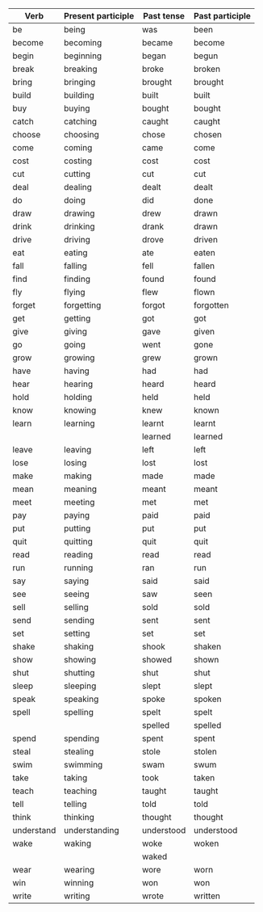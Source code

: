 | Verb       | Present participle | Past tense | Past participle |
| ---------- | ------------------ | ---------- | --------------- |
| be         | being              | was        | been            |
| become     | becoming           | became     | become          |
| begin      | beginning          | began      | begun           |
| break      | breaking           | broke      | broken          |
| bring      | bringing           | brought    | brought         |
| build      | building           | built      | built           |
| buy        | buying             | bought     | bought          |
| catch      | catching           | caught     | caught          |
| choose     | choosing           | chose      | chosen          |
| come       | coming             | came       | come            |
| cost       | costing            | cost       | cost            |
| cut        | cutting            | cut        | cut             |
| deal       | dealing            | dealt      | dealt           |
| do         | doing              | did        | done            |
| draw       | drawing            | drew       | drawn           |
| drink      | drinking           | drank      | drawn           |
| drive      | driving            | drove      | driven          |
| eat        | eating             | ate        | eaten           |
| fall       | falling            | fell       | fallen          |
| find       | finding            | found      | found           |
| fly        | flying             | flew       | flown           |
| forget     | forgetting         | forgot     | forgotten       |
| get        | getting            | got        | got             |
| give       | giving             | gave       | given           |
| go         | going              | went       | gone            |
| grow       | growing            | grew       | grown           |
| have       | having             | had        | had             |
| hear       | hearing            | heard      | heard           |
| hold       | holding            | held       | held            |
| know       | knowing            | knew       | known           |
| learn      | learning           | learnt     | learnt          |
|            |                    | learned    | learned         |
| leave      | leaving            | left       | left            |
| lose       | losing             | lost       | lost            |
| make       | making             | made       | made            |
| mean       | meaning            | meant      | meant           |
| meet       | meeting            | met        | met             |
| pay        | paying             | paid       | paid            |
| put        | putting            | put        | put             |
| quit       | quitting           | quit       | quit            |
| read       | reading            | read       | read            |
| run        | running            | ran        | run             |
| say        | saying             | said       | said            |
| see        | seeing             | saw        | seen            |
| sell       | selling            | sold       | sold            |
| send       | sending            | sent       | sent            |
| set        | setting            | set        | set             |
| shake      | shaking            | shook      | shaken          |
| show       | showing            | showed     | shown           |
| shut       | shutting           | shut       | shut            |
| sleep      | sleeping           | slept      | slept           |
| speak      | speaking           | spoke      | spoken          |
| spell      | spelling           | spelt      | spelt           |
|            |                    | spelled    | spelled         |
| spend      | spending           | spent      | spent           |
| steal      | stealing           | stole      | stolen          |
| swim       | swimming           | swam       | swum            |
| take       | taking             | took       | taken           |
| teach      | teaching           | taught     | taught          |
| tell       | telling            | told       | told            |
| think      | thinking           | thought    | thought         |
| understand | understanding      | understood | understood      |
| wake       | waking             | woke       | woken           |
|            |                    | waked      |                 |
| wear       | wearing            | wore       | worn            |
| win        | winning            | won        | won             |
| write      | writing            | wrote      | written         |
